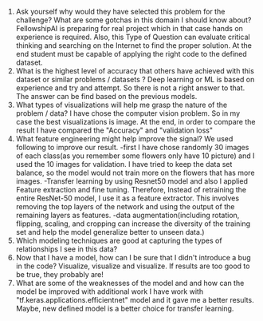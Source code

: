 1. Ask yourself why would they have selected this problem for the challenge? What are some gotchas in this domain I should know about?
FellowshipAI is preparing for real project which in that case hands on experience is required. Also, this Type of Question can evaluate critical thinking and searching on the Internet to find the proper solution. At the end student must be capable of applying the right code to the defined dataset.
2. What is the highest level of accuracy that others have achieved with this dataset or similar problems / datasets ? Deep learning or ML is based on experience and try and attempt. So there is not a right answer to that. The answer can be find based on the previous models. 
3. What types of visualizations will help me grasp the nature of the problem / data? I have chose the computer vision problem. So in my case the best  visualizations is image. At the end, in order to compare the result I have compared the "Accuracy" and "validation loss"
4. What feature engineering might help improve the signal?
We used following to improve our result.
-first I have chose randomly 30 images of each class(as you remember some flowers only have 10 picture) and I used the 10 images for validation. I have tried to keep the data set balance, so the model would not train more on the flowers that has more images.
-Transfer learning by using Resnet50 model and also I applied Feature extraction and fine tuning. Therefore, Instead of retraining the entire ResNet-50 model, I use it as a feature extractor. This involves removing the top layers of the network  and using the output of the remaining layers as features. 
-data augmentation(including rotation, flipping, scaling, and cropping can increase the diversity of the training set and help the model generalize better to unseen data.)
5. Which modeling techniques are good at capturing the types of relationships I see in this data?
6. Now that I have a model, how can I be sure that I didn't introduce a bug in the code? 
Visualize, visualize and visualize. If results are too good to be true, they probably are!
7. What are some of the weaknesses of the model and and how can the model be improved with additional work
I have work with "tf.keras.applications.efficientnet" model and it gave me a better results. Maybe, new defined model is a better choice for transfer learning.
